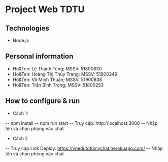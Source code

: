 # Project Web TDTU

## Technologies

-   Node.js

## Personal information

-   Ho&Ten: Lê Thanh Tùng; MSSV: 51800830
-   Ho&Ten: Hoàng Thị Thùy Trang; MSSV: 51900249
-   Ho&Ten: Võ Minh Thuận; MSSV: 51900838
-   Ho&Ten: Trần Bình Trọng; MSSV: 51800253

## How to configure & run

-	Cách 1:

--	npm install
--	npm run start
--	Truy cập: http://localhost:3000
--	Nhập tên và chọn phòng vào chat

-	Cách 2

--	Truy cập Link Deploy: https://vnedutdtumychat.herokuapp.com/
--	Nhập tên và chọn phòng vào chat
